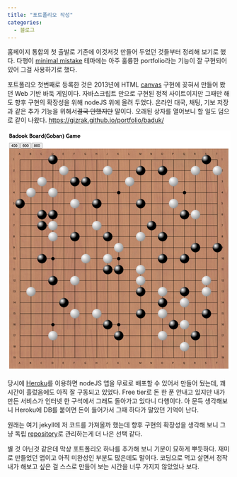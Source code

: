 ```yaml
---
title: "포트폴리오 작성"
categories:
  - 블로그
---
```


홈페이지 통합의 첫 출발로 기존에 이것저것 만들어 두었던 것들부터 정리해 보기로 했다. 다행이 [minimal mistake](https://github.com/mmistakes/minimal-mistakes) 테마에는 아주 훌륭한 portfolio라는 기능이 잘 구현되어 있어 그걸 사용하기로 했다.

포트폴리오 첫번째로 등록한 것은 2013년에 HTML [canvas](https://www.w3schools.com/html/html5_canvas.asp) 구현에 꽂혀서 만들어 봤던 Web 기반 바둑 게임이다. 자바스크립트 만으로 구현된 정적 사이트이지만 그때만 해도 향후 구현의 확장성을 위해 nodeJS 위에 올려 두었다. 온라인 대국, 채팅, 기보 저장과 같은 추가 기능을 위해서~~결국 안했지만~~ 말이다. 오래된 상자를 열어보니 할 일도 덤으로 같이 나왔다.
<https://gizrak.github.io/portfolio/baduk/>

![](/assets/images/posts/2020/2020-07-01-1.jpg)

당시에 [Heroku](https://www.heroku.com/)를 이용하면 nodeJS 앱을 무료로 배포할 수 있어서 만들어 뒀는데, 꽤 시간이 흘렀음에도 아직 잘 구동되고 있었다. Free tier로 돈 한 푼 안내고 있지만 내가 만든 서비스가 인터넷 한 구석에서 그래도 돌아가고 있다니 다행이다. 아 문득 생각해보니 Heroku에 DB를 붙이면 돈이 들어가서 그때 하다가 말았던 기억이 난다.

원래는 여기 jekyll에 저 코드를 가져올까 했는데 향후 구현의 확장성을 생각해 보니 그냥 독립 [repository](https://github.com/gizrak/baduk)로 관리하는게 더 나은 선택 같다.

별 것 아닌것 같은데 막상 포트폴리오 하나를 추가해 보니 기분이 묘하게 뿌듯하다. 재미로 만들었던 앱이고 아직 미완성인 부분도 많은데도 말이다. 코딩으로 먹고 살면서 정작 내가 해보고 싶은 걸 스스로 만들어 보는 시간을 너무 가지지 않았었나 보다.
